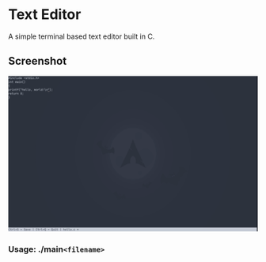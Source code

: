 # Text Editor
A simple terminal based text editor built in C.

## Screenshot
![view screenshot](Screenshot.png)
### Usage: ./main```<filename>```
